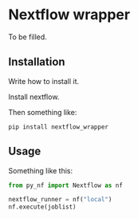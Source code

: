 # Nextflow wrapper

To be filled.

## Installation

Write how to install it.

Install nextflow.

Then something like:

```shell script
pip install nextflow_wrapper
```

## Usage

Something like this:

```python
from py_nf import Nextflow as nf

nextflow_runner = nf("local")
nf.execute(joblist)
```
